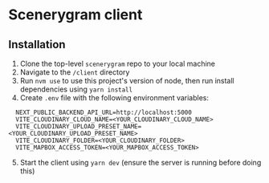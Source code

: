 # Scenerygram client

## Installation

1. Clone the top-level `scenerygram` repo to your local machine
2. Navigate to the `/client` directory
3. Run `nvm use` to use this project's version of node, then run install dependencies using `yarn install`
4. Create `.env` file with the following environment variables:

```
  NEXT_PUBLIC_BACKEND_API_URL=http://localhost:5000
  VITE_CLOUDINARY_CLOUD_NAME=<YOUR_CLOUDINARY_CLOUD_NAME>
  VITE_CLOUDINARY_UPLOAD_PRESET_NAME=<YOUR_CLOUDINARY_UPLOAD_PRESET_NAME>
  VITE_CLOUDINARY_FOLDER=<YOUR_CLOUDINARY_FOLDER>
  VITE_MAPBOX_ACCESS_TOKEN=<YOUR_MAPBOX_ACCESS_TOKEN>
```

5. Start the client using `yarn dev` (ensure the server is running before doing this)
